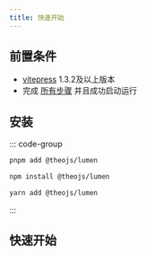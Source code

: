 ```yaml
---
title: 快速开始
---
```


## 前置条件

- [vitepress](https://vitepress.dev/) 1.3.2及以上版本
- 完成 [所有步骤](https://vitepress.dev/zh/guide/getting-started#installation) 并且成功启动运行

## 安装

::: code-group

```sh [pnpm]
pnpm add @theojs/lumen
```

```sh [npm]
npm install @theojs/lumen
```

```sh [yarn]
yarn add @theojs/lumen
```

:::

## 快速开始

<BoxCube
  :items="[
    {
      name: '导入主题配色',
      link: 'theme',
      icon: 'fas fa-palette',
      color: '#f39c12'
    },
    {
      name: '首页公告栏',
      link: 'Announcement',
      icon: 'fas fa-bullhorn',
      color: '#e74c3c'
    },
    {
      name: '首页下划线',
      link: 'HomeUnderline',
      icon: 'fas fa-underline',
      color: '#3498db'
    },
    { name: '页脚配置', link: 'HomeFooter', icon: 'fas fa-cogs', color: '#2ecc71' },
    {
      name: '侧边栏链接',
      link: 'DocAsideLogo',
      icon: 'fas fa-th-list',
      color: '#9b59b6'
    },
    { name: '视频组件', link: 'DocVideoLink', icon: 'fas fa-video', color: '#e67e22' },
    {
      name: '链接卡片',
      link: 'LinkCard',
      icon: 'fas fa-id-card',
      color: '#1abc9c'
    },
        {
      name: '页面分享按钮',
      link: 'ShareButton',
      icon: 'fas fa-share-alt',
      color: '#3498db'
    },
    {
      name: '图片描述',
      link: 'Image-description',
      icon: 'fas fa-image',
      color: '#2ecc71'
    },
    {
      name: 'Twikoo 评论',
      link: 'DocTwikoo',
      icon: 'fas fa-comments',
      color: '#3498db'
    }
  ]"
/>
